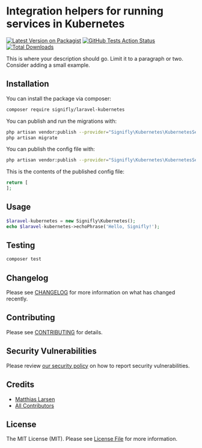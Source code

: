 # Integration helpers for running services in Kubernetes

[![Latest Version on Packagist](https://img.shields.io/packagist/v/signifly/laravel-kubernetes.svg?style=flat-square)](https://packagist.org/packages/signifly/laravel-kubernetes)
[![GitHub Tests Action Status](https://img.shields.io/github/workflow/status/signifly/laravel-kubernetes/run-tests?label=tests)](https://github.com/signifly/laravel-kubernetes/actions?query=workflow%3Arun-tests+branch%3Amaster)
[![Total Downloads](https://img.shields.io/packagist/dt/signifly/laravel-kubernetes.svg?style=flat-square)](https://packagist.org/packages/signifly/laravel-kubernetes)


This is where your description should go. Limit it to a paragraph or two. Consider adding a small example.

## Installation

You can install the package via composer:

```bash
composer require signifly/laravel-kubernetes
```

You can publish and run the migrations with:

```bash
php artisan vendor:publish --provider="Signifly\Kubernetes\KubernetesServiceProvider" --tag="migrations"
php artisan migrate
```

You can publish the config file with:
```bash
php artisan vendor:publish --provider="Signifly\Kubernetes\KubernetesServiceProvider" --tag="config"
```

This is the contents of the published config file:

```php
return [
];
```

## Usage

``` php
$laravel-kubernetes = new Signifly\Kubernetes();
echo $laravel-kubernetes->echoPhrase('Hello, Signifly!');
```

## Testing

``` bash
composer test
```

## Changelog

Please see [CHANGELOG](CHANGELOG.md) for more information on what has changed recently.

## Contributing

Please see [CONTRIBUTING](.github/CONTRIBUTING.md) for details.

## Security Vulnerabilities

Please review [our security policy](../../security/policy) on how to report security vulnerabilities.

## Credits

- [Matthias Larsen](https://github.com/connors511)
- [All Contributors](../../contributors)

## License

The MIT License (MIT). Please see [License File](LICENSE.md) for more information.
